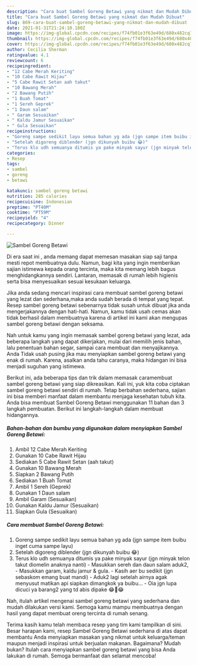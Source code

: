 ```yaml
---
description: "Cara buat Sambel Goreng Betawi yang nikmat dan Mudah Dibuat"
title: "Cara buat Sambel Goreng Betawi yang nikmat dan Mudah Dibuat"
slug: 869-cara-buat-sambel-goreng-betawi-yang-nikmat-dan-mudah-dibuat
date: 2021-01-31T21:24:10.180Z
image: https://img-global.cpcdn.com/recipes/f74fb01e3f63e49d/680x482cq70/sambel-goreng-betawi-foto-resep-utama.jpg
thumbnail: https://img-global.cpcdn.com/recipes/f74fb01e3f63e49d/680x482cq70/sambel-goreng-betawi-foto-resep-utama.jpg
cover: https://img-global.cpcdn.com/recipes/f74fb01e3f63e49d/680x482cq70/sambel-goreng-betawi-foto-resep-utama.jpg
author: Cecilia Sherman
ratingvalue: 4.1
reviewcount: 6
recipeingredient:
- "12 Cabe Merah Keriting"
- "10 Cabe Rawit Hijau"
- "5 Cabe Rawit Setan aah takut"
- "10 Bawang Merah"
- "2 Bawang Putih"
- "1 Buah Tomat"
- "1 Sereh Geprek"
- "1 Daun salam"
- " Garam Sesuaikan"
- " Kaldu Jamur Sesuaikan"
- " Gula Sesuaikan"
recipeinstructions:
- "Goreng sampe sedikit layu semua bahan yg ada (jgn sampe item buibu inget cuma sampe layu)"
- "Setelah digoreng diblender (jgn dikunyah buibu 😂)"
- "Terus klo udh semuanya ditumis ya pake minyak sayur (jgn minyak telon takut diomelin anaknya nanti)  Masukkan sereh dan daun salam aduk2, Masukkan garam, kaldu jamur &amp; gula. Kasih aer bu sedikit (jgn sebaskom emang buat mandi) Aduk2 lagi setelah airnya agak menyusut matikan api siapkan dimangkok ya buibu... Oia jgn lupa dicuci ya barang2 yang td abis dipake 😂🤣😂"
categories:
- Resep
tags:
- sambel
- goreng
- betawi

katakunci: sambel goreng betawi 
nutrition: 285 calories
recipecuisine: Indonesian
preptime: "PT40M"
cooktime: "PT59M"
recipeyield: "4"
recipecategory: Dinner

---
```



![Sambel Goreng Betawi](https://img-global.cpcdn.com/recipes/f74fb01e3f63e49d/680x482cq70/sambel-goreng-betawi-foto-resep-utama.jpg)

Di era  saat ini , anda memang dapat memesan masakan siap saji tanpa mesti repot membuatnya dulu. Namun, bagi kita yang ingin memberikan sajian istimewa kepada orang tercinta, maka kita memang lebih bagus menghidangkannya sendiri. Lantaran, memasak di rumah lebih higienis serta bisa menyesuaikan sesuai kesukaan keluarga.

Jika anda sedang mencari inspirasi cara membuat sambel goreng betawi yang lezat dan sederhana,maka anda sudah berada di tempat yang tepat. Resep sambel goreng betawi  sebenarnya tidak susah untuk dibuat jika anda mengerjakannya dengan hati-hati. Namun, kamu tidak usah cemas akan tidak berhasil dalam membuatnya 
karena di artikel ini kami akan mengupas sambel goreng betawi dengan seksama.  



Nah untuk kamu yang ingin memasak sambel goreng betawi yang lezat, ada beberapa langkah yang dapat dikerjakan, mulai dari memilih jenis bahan, lalu penentuan bahan segar, sampai cara membuat dan menyajikannya. Anda Tidak usah pusing jika mau menyiapkan sambel goreng betawi yang enak di rumah. Karena, asalkan anda  tahu caranya, maka hidangan ini bisa menjadi suguhan yang istimewa.

Berikut ini, ada beberapa tips dan trik dalam memasak caramembuat sambel goreng betawi yang siap dikreasikan. Kali ini, yuk kita coba ciptakan sambel goreng betawi sendiri di rumah. Tetap berbahan sederhana, sajian ini bisa memberi manfaat dalam membantu menjaga kesehatan tubuh kita. Anda bisa membuat Sambel Goreng Betawi menggunakan 11 bahan dan 3 langkah pembuatan. Berikut ini langkah-langkah dalam membuat hidangannya.

<!--inarticleads1-->

##### Bahan-bahan dan bumbu yang digunakan dalam menyiapkan Sambel Goreng Betawi:

1. Ambil 12 Cabe Merah Keriting
1. Gunakan 10 Cabe Rawit Hijau
1. Sediakan 5 Cabe Rawit Setan (aah takut)
1. Gunakan 10 Bawang Merah
1. Siapkan 2 Bawang Putih
1. Sediakan 1 Buah Tomat
1. Ambil 1 Sereh (Geprek)
1. Gunakan 1 Daun salam
1. Ambil  Garam (Sesuaikan)
1. Gunakan  Kaldu Jamur (Sesuaikan)
1. Siapkan  Gula (Sesuaikan)




<!--inarticleads2-->

##### Cara membuat Sambel Goreng Betawi:

1. Goreng sampe sedikit layu semua bahan yg ada (jgn sampe item buibu inget cuma sampe layu)
1. Setelah digoreng diblender (jgn dikunyah buibu 😂)
1. Terus klo udh semuanya ditumis ya pake minyak sayur (jgn minyak telon takut diomelin anaknya nanti)  - Masukkan sereh dan daun salam aduk2, - Masukkan garam, kaldu jamur &amp; gula. - Kasih aer bu sedikit (jgn sebaskom emang buat mandi) - Aduk2 lagi setelah airnya agak menyusut matikan api siapkan dimangkok ya buibu... - Oia jgn lupa dicuci ya barang2 yang td abis dipake 😂🤣😂




Nah, itulah artikel mengenai  sambel goreng betawi  yang sederhana dan mudah dilakukan versi kami. Semoga kamu mampu membuatnya dengan hasil yang dapat membuat oreng tercinta di rumah senang. 

Terima kasih kamu telah membaca resep yang tim kami tampilkan di sini. Besar harapan kami, resep  Sambel Goreng Betawi sederhana di atas dapat membantu Anda menyiapkan masakan yang nikmat untuk keluarga/teman maupun menjadi inspirasi untuk berjualan makanan. Bagaimana? Mudah bukan? Itulah cara menyiapkan sambel goreng betawi yang bisa Anda lakukan di rumah. Semoga bermanfaat dan selamat mencoba!

